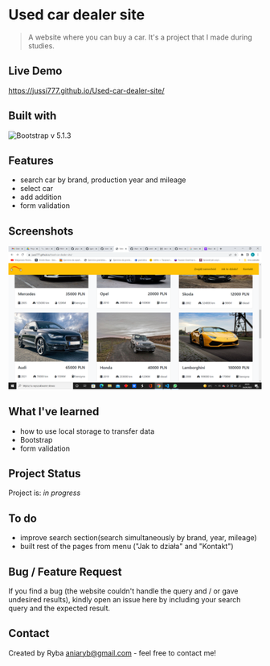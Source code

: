 # Used car dealer site
> A website where you can buy a car. It's a project that I made during studies.

## Live Demo
https://jussi777.github.io/Used-car-dealer-site/

## Built with
![Bootstrap](https://img.shields.io/badge/bootstrap-%23563D7C.svg?style=for-the-badge&logo=bootstrap&logoColor=white) v 5.1.3

## Features
- search car by brand, production year and mileage
- select car
- add addition
- form validation


## Screenshots
![Example screenshot](https://github.com/jussi777/Used-car-dealer-site/blob/master/images/car%20site.png)

## What I've learned
- how to use local storage to transfer data
- Bootstrap
- form validation

## Project Status
Project is: _in progress_

## To do 
- improve search section(search simultaneously by brand, year, mileage)
- built rest of the pages from menu ("Jak to działa" and "Kontakt")

## Bug / Feature Request
If you find a bug (the website couldn't handle the query and / or gave undesired results), kindly open an issue here by including your search query and the expected result.

## Contact
Created by Ryba aniaryb@gmail.com - feel free to contact me!
